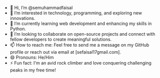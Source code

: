 - 👋 Hi, I’m @semuhammadfaisal
- 👀 I’m interested in technology, programming, and exploring new innovations.
- 🌱 I’m currently learning web development and enhancing my skills in Python.
- 💞️ I’m looking to collaborate on open-source projects and connect with fellow developers to create meaningful solutions.
- 📫 How to reach me: Feel free to send me a message on my GitHub profile or reach out via email at [sefaisal17gmail.com].
- 😄 Pronouns: He/Him
- ⚡ Fun fact: I'm an avid rock climber and love conquering challenging peaks in my free time!
<!---
semuhammadfaisal/semuhammadfaisal is a ✨ special ✨ repository because its `README.md` (this file) appears on your GitHub profile.
You can click the Preview link to take a look at your changes.
--->
